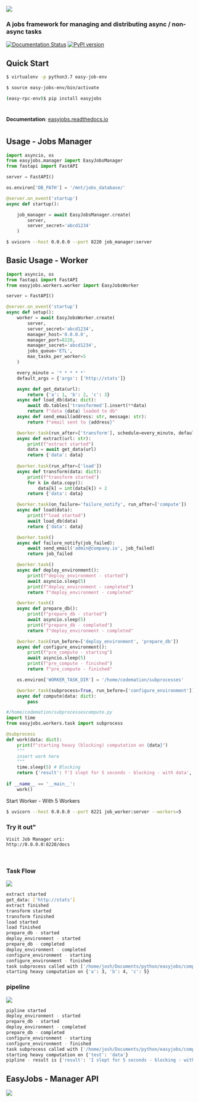 ![](./images/logo.png)

<h3> A jobs framework for managing and  distributing  async / non-async tasks </h3>

[![Documentation Status](https://readthedocs.org/projects/easyjobs/badge/?version=latest)](https://easyjobs.readthedocs.io/en/latest/?badge=latest) [![PyPI version](https://badge.fury.io/py/easyjobs.svg)](https://pypi.org/project/easyjobs/)


## Quick Start

```bash
$ virtualenv -p python3.7 easy-job-env

$ source easy-jobs-env/bin/activate

(easy-rpc-env)$ pip install easyjobs
```
#
<b>Documentation</b>: [easyjobs.readthedocs.io](https://easyjobs.readthedocs.io/)

#

## Usage - Jobs Manager
```python
import asyncio, os
from easyjobs.manager import EasyJobsManager
from fastapi import FastAPI

server = FastAPI()

os.environ['DB_PATH'] = '/mnt/jobs_database/'

@server.on_event('startup')
async def startup():

    job_manager = await EasyJobsManager.create(
        server,
        server_secret='abcd1234'
    )
```
```bash
$ uvicorn --host 0.0.0.0 --port 8220 job_manager:server
```
## Basic Usage - Worker

```python
import asyncio, os
from fastapi import FastAPI
from easyjobs.workers.worker import EasyJobsWorker

server = FastAPI()

@server.on_event('startup')
async def setup():
    worker = await EasyJobsWorker.create(
        server,
        server_secret='abcd1234',
        manager_host='0.0.0.0',
        manager_port=8220,
        manager_secret='abcd1234',
        jobs_queue='ETL',
        max_tasks_per_worker=5
    )

    every_minute = '* * * * *'
    default_args = {'args': ['http://stats']}

    async def get_data(url):
        return {'a': 1, 'b': 2, 'c': 3}
    async def load_db(data: dict):
        await db.tables['transformed'].insert(**data)
        return f"data {data} loaded to db"
    async def send_email(address: str, message: str):
        return f"email sent to {address}"

    @worker.task(run_after=['transform'], schedule=every_minute, default_args=default_args)
    async def extract(url: str):
        print(f"extract started")
        data = await get_data(url)
        return {'data': data}
    
    @worker.task(run_after=['load'])
    async def transform(data: dict):
        print(f"transform started")
        for k in data.copy():
            data[k] = int(data[k]) + 2
        return {'data': data}

    @worker.task(on_failure='failure_notify', run_after=['compute'])
    async def load(data):
        print(f"load started")
        await load_db(data)
        return {'data': data}

    @worker.task()
    async def failure_notify(job_failed):
        await send_email('admin@company.io', job_failed)
        return job_failed

    @worker.task()
    async def deploy_environment():
        print(f"deploy_environment - started")
        await asyncio.sleep(5)
        print(f"deploy_environment - completed")
        return f"deploy_environment - completed"

    @worker.task()
    async def prepare_db():
        print(f"prepare_db - started")
        await asyncio.sleep(5)
        print(f"prepare_db - completed")
        return f"deploy_environment - completed"

    @worker.task(run_before=['deploy_environment', 'prepare_db'])
    async def configure_environment():
        print(f"pre_compute - starting")
        await asyncio.sleep(5)
        print(f"pre_compute - finished")
        return f"pre_compute - finished"

    os.environ['WORKER_TASK_DIR'] = '/home/codemation/subprocesses'

    @worker.task(subprocess=True, run_before=['configure_environment'])
    async def compute(data: dict):
        pass
```
```python
#/home/codemation/subprocessescompute.py
import time
from easyjobs.workers.task import subprocess

@subprocess
def work(data: dict):
    print(f"starting heavy (blocking) computation on {data}")
    """
    insert work here
    """
    time.sleep(5) # Blocking
    return {'result': f'I slept for 5 seconds - blocking - with data', **data}
    
if __name__ == '__main__':
    work()

```

Start Worker - With 5 Workers

```Bash
$ uvicorn --host 0.0.0.0 --port 8221 job_worker:server --workers=5
```
### Try it out"
    Visit Job Manager uri: 
    http://0.0.0.0:8220/docs
<br>

### Task Flow

![](./docs/images/task-flow.png)

```bash
extract started
get_data: ['http://stats']
extract finished
transform started
transform finished
load started
load finished
prepare_db - started
deploy_environment - started
prepare_db - completed
deploy_environment - completed
configure_environment - starting
configure_environment - finished
task subprocess called with ['/home/josh/Documents/python/easyjobs/compute.py', '0.0.0.0', '8220', 'abcd1234', 'c3076f7f-8b5c-11eb-9cba-6f9cd5406680', '{"args": [], "kwargs": {"data": {"a": 3, "b": 4, "c": 5}}}']
starting heavy computation on {'a': 3, 'b': 4, 'c': 5}
```

### pipeline

![](./docs/images/pipeline.png)

```bash
pipline started
deploy_environment - started
prepare_db - started
deploy_environment - completed
prepare_db - completed
configure_environment - starting
configure_environment - finished
task subprocess called with ['/home/josh/Documents/python/easyjobs/compute.py', '0.0.0.0', '8220', 'abcd1234', '23970547-8b5d-11eb-9cba-6f9cd5406680', '{"args": [], "kwargs": {"data": {"test": "data"}}}']
starting heavy computation on {'test': 'data'}
pipline - result is {'result': 'I slept for 5 seconds - blocking - with data', 'test': 'data'} - finished

```
## EasyJobs - Manager API
![](./docs/images/ETL_API.png)